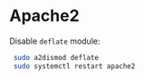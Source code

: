 # Apache2

Disable `deflate` module:

```sh
 sudo a2dismod deflate
 sudo systemctl restart apache2
 ```
